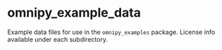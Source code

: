 # omnipy_example_data

Example data files for use in the `omnipy_examples` package. 
License info available under each subdirectory.
